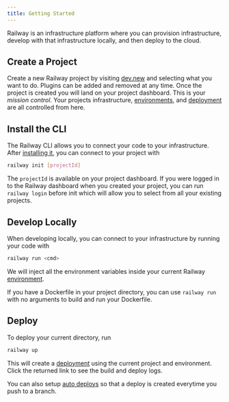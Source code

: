 ```yaml
---
title: Getting Started
---
```


Railway is an infrastructure platform where you can provision infrastructure,
develop with that infrastructure locally, and then deploy to the cloud.

## Create a Project

Create a new Railway project by visiting [dev.new](https://dev.new) and
selecting what you want to do. Plugins can be added and removed at any time.
Once the project is created you will land on your project dashboard. This is
your _mission control_. Your projects infrastructure,
[environments](/environments), and [deployment](/deployments/up) are all
controlled from here.

## Install the CLI

The Railway CLI allows you to connect your code to your infrastructure. After
[installing it](/cli/installation), you can connect to your project with

```bash
railway init [projectId]
```

The `projectId` is available on your project dashboard. If you were logged in to
the Railway dashboard when you created your project, you can run `railway login`
before init which will allow you to select from all your existing projects.


## Develop Locally

When developing locally, you can connect to your infrastructure by running your
code with

```bash
railway run <cmd>
```

We will inject all the environment variables inside your current Railway
[environment](/environments).

If you have a Dockerfile in your project directory, you can use `railway run`
with no arguments to build and run your Dockerfile.

## Deploy

To deploy your current directory, run

```bash
railway up
```

This will create a [deployment](/deployment/up) using the current project and
environment. Click the returned link to see the build and deploy logs.

You can also setup [auto deploys](/deployment/github-triggers) so that a deploy
is created everytime you push to a branch.
